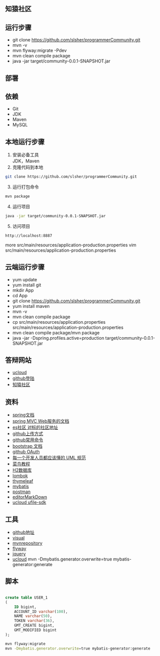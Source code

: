 ## 知猿社区

## 运行步骤
- git clone https://github.com/slsher/programmerCommunity.git
- mvn -v
- mvn flyway:migrate -Pdev
- mvn clean compile package
- java -jar target/community-0.0.1-SNAPSHOT.jar

## 部署
## 依赖
- Git
- JDK
- Maven
- MySQL

## 本地运行步骤
1. 安装必备工具  
JDK，Maven
2. 克隆代码到本地
```sh
git clone https://github.com/slsher/programmerCommunity.git
````
3. 运行打包命令
```sh
mvn package
```
4. 运行项目  
```sh
java -jar target/community-0.0.1-SNAPSHOT.jar
```
5. 访问项目
```
http://localhost:8887
```



more src/main/resources/application-production.properties
vim src/main/resources/application-production.properties
## 云端运行步骤
- yum update
- yum install git
- mkdir App
- cd App
- git clone  https://github.com/slsher/programmerCommunity.git
- yum install maven
- mvn -v
- mvn clean  compile package
- cp src/main/resources/application.properties src/main/resources/application-production.properties
- mvn clean compile package/mvn package
- java -jar -Dspring.profiles.active=production target/community-0.0.1-SNAPSHOT.jar

## 答辩网站
* [ucloud](https://console.ucloud.cn/uhost/uhost)
* [github登陆](https://github.com/settings/applications/1383090)
* [知猿社区](http://123.58.211.164/)


## 资料
* [spring文档](https://spring.io/guides)
* [spring MVC Web服务的文档](https://spring.io/guides/gs/serving-web-content/) 
* [es社区 对标的社区地址](https://elasticsearch.cn/) 
* [github上传方式](https://blog.csdn.net/m0_37725003/article/details/80904824) 
* [github常用命令](https://www.cnblogs.com/xiaowu0371/p/11804219.html) 
* [bootstrap 文档](https://v3.bootcss.com/getting-started/) 
* [github OAuth](https://docs.github.com/en/free-pro-team@latest/developers/apps/authorizing-oauth-apps) 
* [每一个开发人员都应该懂的 UML 规范](https://blog.csdn.net/coderising/article/details/89944201)
* [菜鸟教程](https://www.runoob.com/)
* [H2数据库](http://www.h2database.com/html/main.html)
* [lombok](https://projectlombok.org/setup/maven)
* [thymeleaf](https://www.thymeleaf.org/)
* [mybatis](http://mybatis.org/generator/index.html)
* [postman](http://www.getpostman.com/)
* [editorMarkDown](http://editor.md.ipandao.com/)
* [ucloud ufile-sdk](https://github.com/ucloud/ufile-sdk-java)
## 工具
* [github地址](https://github.com/) 
* [visual](https://www.visual-paradigm.com/cn/)
* [mvnrepository](https://mvnrepository.com/search?q=h2)
* [flyway](https://flywaydb.org/documentation/getstarted/firststeps/maven)
* [jquery](https://jquery.cuishifeng.cn/jQuery.getJSON.html)
* [ucloud](https://console.ucloud.cn/ufile/ufile/detail?id=zhiyuan)
mvn -Dmybatis.generator.overwrite=true mybatis-generator:generate
## 脚本
``` sql 

create table USER_1
(
	ID bigint,
	ACCOUNT_ID varchar(100),
	NAME varchar(50),
	TOKEN varchar(36),
	GMT_CREATE bigint,
	GMT_MODIFIED bigint
);

```

```bash
mvn flyway:migrate
mvn -Dmybatis.generator.overwrite=true mybatis-generator:generate
```